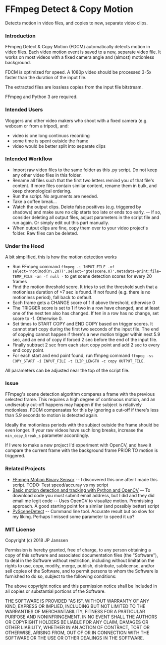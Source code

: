 # FFmpeg Detect & Copy Motion  
Detects motion in video files, and copies to new, separate video clips.

### Introduction

FFmpeg Detect & Copy Motion (FDCM) automatically detects motion in video files. Each video motion event is saved to a new, separate video file. It works on most videos with a fixed camera angle and (almost) motionless background.

FDCM is optimized for speed. A 1080p video should be processed 3-5x faster than the duration of the input file.

The extracted files are lossless copies from the input file bitstream.

FFmpeg and Python 3 are required.

### Intended Users

Vloggers and other video makers who shoot with a fixed camera (e.g. webcam or from a tripod), and:
- video is one long continuos recording
- some time is spent outside the frame
- video would be better split into separate clips

### Intended Workflow

- Import raw video files to the same folder as this .py script. Do not keep any other video files in this folder.
- Rename all files such that the first two letters remind you of that file's content. If more files contain similar content, rename them in bulk, and keep chronological ordering.
- Run the script. No arguments are needed.
- Take a coffee break...
- Watch the output clips. Delete false positives (e.g. triggered by shadows) and make sure no clip starts too late or ends too early.
-- If so, consider deleting all output files, adjust parameters in the script file and run again. Or simply edit out this part manually.
- When output clips are fine, copy them over to your video project's folder. Raw files can be deleted.

### Under the Hood

A bit simplified, this is how the motion detection works
- Run FFmpeg command `ffmpeg -i INPUT_FILE -vf select='not(mod(n\,20))',select='gte(scene,0)',metadata=print:file=TEMP_FILE -an -f null -` to get scene detection scores for every 20 frames
- Find the motion threshold score. It tries to set the threshold such that a motionless duration of >7 sec is found. If not found (e.g. there is no motionless period), fall back to default.
- Each frame gets a CHANGE score of 1 if above threshold, otherwise 0
- The TRIGGER score is set to 1 if two in a row have changed, and at least one of the next ten also has changed. If ten in a row has no change, set score to -1. Otherwise 0.
- Set times to START COPY and END COPY based on trigger scores. It cannot start copy during the first two seconds of the input file. The end of copying cannot happen if there's a new motion trigger within next 5.9 sec, and an end of copy if forced 2 sec before the end of the input file. 
- Finally subtract 2 sec from each start copy point and add 2 sec to every end copy point.
- For each start and end point found, run ffmpeg command `ffmpeg -ss COPY_START -i INPUT_FILE -t CLIP_LENGTH -c copy OUTPUT_FILE`.

All parameters can be adjusted near the top of the script file.

### Issue

FFmpeg's scene detection algorithm compares a frame with the previous selected frame. This requires a high degree of continuous motion, and an undiserably cut-off happens may happen if the subject is relatively motionless. FDCM compensates for this by ignoring a cut-off if there's less than 5.9 seconds to motion is detected again.

Ideally the motionless periods with the subject outside the frame should be even longer. If your raw videos have such long breaks, increase the `min_copy_break_s` parameter accordingly.

If I were to make a new project I'd experiment with OpenCV, and have it compare the current frame with the background frame PRIOR TO motion is triggered.

### Related Projects

- [FFmpeg Motion Binary Sensor](https://www.home-assistant.io/components/binary_sensor.ffmpeg_motion/)
-- I discovered this one after I made this script. TODO: Test speed/accuray vs my script
- [Basic motion detection and tracking with Python and OpenCV](https://www.pyimagesearch.com/2015/05/25/basic-motion-detection-and-tracking-with-python-and-opencv/)
-- To download code you must submit email address, but I did and they did email me legit code
-- Uses OpenCV to visualize motion. Promisising approach. A good starting point for a similar (and possibly better) script
- [PySceneDetect](https://pyscenedetect.readthedocs.io/en/latest/)
-- Command line tool. Accurate result but oo slow for my liking. Perhaps I missed some parameter to speed it up?

### MIT License

Copyright (c) 2018 JP Janssen

Permission is hereby granted, free of charge, to any person obtaining a copy
of this software and associated documentation files (the "Software"), to deal
in the Software without restriction, including without limitation the rights
to use, copy, modify, merge, publish, distribute, sublicense, and/or sell
copies of the Software, and to permit persons to whom the Software is
furnished to do so, subject to the following conditions:

The above copyright notice and this permission notice shall be included in all
copies or substantial portions of the Software.

THE SOFTWARE IS PROVIDED "AS IS", WITHOUT WARRANTY OF ANY KIND, EXPRESS OR
IMPLIED, INCLUDING BUT NOT LIMITED TO THE WARRANTIES OF MERCHANTABILITY,
FITNESS FOR A PARTICULAR PURPOSE AND NONINFRINGEMENT. IN NO EVENT SHALL THE
AUTHORS OR COPYRIGHT HOLDERS BE LIABLE FOR ANY CLAIM, DAMAGES OR OTHER
LIABILITY, WHETHER IN AN ACTION OF CONTRACT, TORT OR OTHERWISE, ARISING FROM,
OUT OF OR IN CONNECTION WITH THE SOFTWARE OR THE USE OR OTHER DEALINGS IN THE
SOFTWARE.

